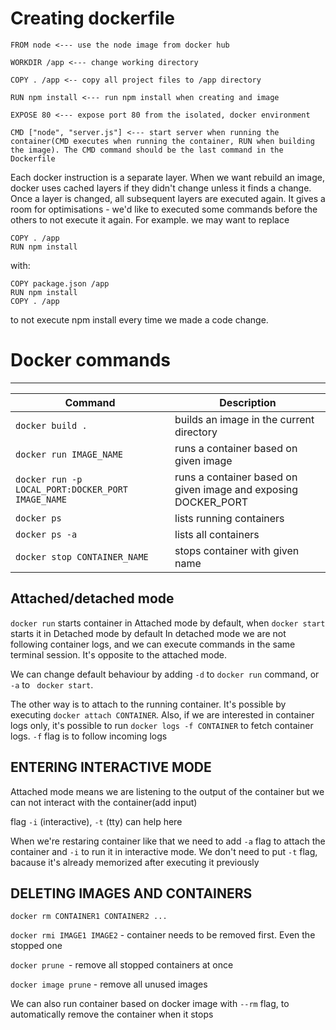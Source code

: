 # Creating dockerfile

```
FROM node <--- use the node image from docker hub

WORKDIR /app <--- change working directory

COPY . /app <-- copy all project files to /app directory

RUN npm install <--- run npm install when creating and image

EXPOSE 80 <--- expose port 80 from the isolated, docker environment

CMD ["node", "server.js"] <--- start server when running the container(CMD executes when running the container, RUN when building the image). The CMD command should be the last command in the Dockerfile

```

Each docker instruction is a separate layer. When we want rebuild an image, docker uses cached layers if they didn't change unless it finds a change. Once a layer is changed, all subsequent layers are executed again. It gives a room for optimisations - we'd like to executed some commands before the others to not execute it again. For example. we may want to replace
```
COPY . /app
RUN npm install
```
with:
``` 
COPY package.json /app
RUN npm install
COPY . /app
```
to not execute npm install every time we made a code change.

# Docker commands
___

| Command       | Description | 
| ------------- |-------------| 
| `docker build .` | builds an image in the current directory | 
| `docker run IMAGE_NAME`    | runs a container based on given image  |  
| `docker run -p LOCAL_PORT:DOCKER_PORT IMAGE_NAME` | runs a container based on given image and exposing DOCKER_PORT | 
| `docker ps` | lists running containers |
|`docker ps -a` | lists all containers |
| `docker stop CONTAINER_NAME`| stops container with given name |


## Attached/detached mode

`docker run` starts container in Attached mode by default, when `docker start` starts it in Detached mode by default
In detached mode we are not following container logs, and we can execute commands in the same terminal session. It's opposite to the attached mode.

We can change default behaviour by adding `-d` to `docker run` command, or `-a` to ` docker start`.

The other way is to attach to the running container. It's possible by executing `docker attach CONTAINER`. Also, if we are interested in container logs only, it's possible to run `docker logs -f CONTAINER` to fetch container logs. `-f` flag is to follow incoming logs

## ENTERING INTERACTIVE MODE

Attached mode means we are listening to the output of the container but we can not interact with the container(add input)

flag `-i` (interactive), `-t` (tty) can help here

When we're restaring container like that we need to add `-a` flag to attach the container and `-i` to run it in interactive mode. We don't need to put `-t` flag, bacause it's already memorized after executing it previously

## DELETING IMAGES AND CONTAINERS

`docker rm CONTAINER1 CONTAINER2 ...`

`docker rmi IMAGE1 IMAGE2` - container needs to be removed first. Even the stopped one

`docker prune `- remove all stopped containers at once

`docker image prune` - remove all unused images

We can also run container based on docker image with `--rm` flag, to automatically remove the container when it stops
